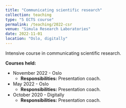 ```yaml
---
title: "Communicating scientific research"
collection: teaching
type: "5 ECTS course"
permalink: /teaching/2022-csr
venue: "Simula Research Laboratories"
date: 2022-11-01
location: "Oslo, digitally"
---
```


Intensive course in communicating scientific research.

**Courses held:**

 - November 2022 - Oslo
   - **Responsibilities:** Presentation coach.
 - May 2022 - Oslo
   - **Responsibilities:** Presentation coach.
 - October 2020 - Digitally
   - **Responsibilities:** Presentation coach.